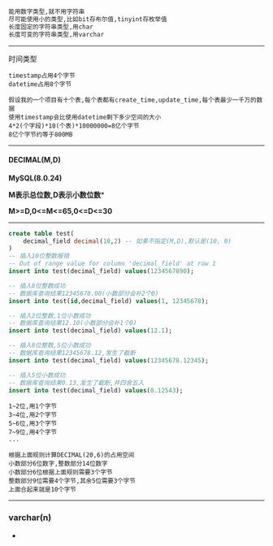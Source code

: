 ```sql
能用数字类型,就不用字符串
尽可能使用小的类型,比如bit存布尔值,tinyint存枚举值
长度固定的字符串类型,用char
长度可变的字符串类型,用varchar
```



---

时间类型

    timestamp占用4个字节
    datetime占用8个字节
    
    假设我的一个项目有十个表,每个表都有create_time,update_time,每个表最少一千万的数据
    使用timestamp会比使用datetime剩下多少空间的大小
    4*2(个字段)*10(个表)*10000000=8亿个字节
    8亿个字节约等于800MB

---

#### DECIMAL(M,D)

**MySQL(8.0.24)**

**M表示总位数,D表示小数位数***

**M>=D,0<=M<=65,0<=D<=30**

****

```sql
create table test(
    decimal_field decimal(10,2) -- 如果不指定(M,D),默认是(10, 0)
)
-- 插入10位整数报错
-- Out of range value for column 'decimal_field' at row 1
insert into test(decimal_field) values(1234567890);

-- 插入8位整数成功
-- 数据库查询结果12345678.00(小数部分会补2个0)
insert into test(id,decimal_field) values(1, 12345678);

-- 插入2位整数,1位小数成功
-- 数据库查询结果12.10(小数部分会补1个0)
insert into test(decimal_field) values(12.1);

-- 插入8位整数,5位小数成功
-- 数据库查询结果12345678.12,发生了截断
insert into test(decimal_field) values(12345678.12345);

-- 插入5位小数成功
-- 数据库查询结果0.13,发生了截断,并四舍五入
insert into test(decimal_field) values(0.12543);
```

    1~2位,用1个字节
    3~4位,用2个字节
    5~6位,用3个字节
    7~9位,用4个字节
    ...
    
    根据上面规则计算DECIMAL(20,6)的占用空间
    小数部分6位数字,整数部分14位数字
    小数部分6位根据上面规则需要3个字节
    整数部分9位需要4个字节,其余5位需要3个字节
    上面合起来就是10个字节

---

### varchar(n)



- 



